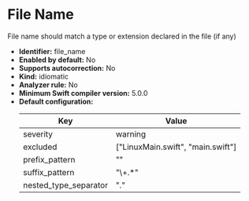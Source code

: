# File Name

File name should match a type or extension declared in the file (if any)

* **Identifier:** file_name
* **Enabled by default:** No
* **Supports autocorrection:** No
* **Kind:** idiomatic
* **Analyzer rule:** No
* **Minimum Swift compiler version:** 5.0.0
* **Default configuration:**
  <table>
  <thead>
  <tr><th>Key</th><th>Value</th></tr>
  </thead>
  <tbody>
  <tr>
  <td>
  severity
  </td>
  <td>
  warning
  </td>
  </tr>
  <tr>
  <td>
  excluded
  </td>
  <td>
  [&quot;LinuxMain.swift&quot;, &quot;main.swift&quot;]
  </td>
  </tr>
  <tr>
  <td>
  prefix_pattern
  </td>
  <td>
  &quot;&quot;
  </td>
  </tr>
  <tr>
  <td>
  suffix_pattern
  </td>
  <td>
  &quot;\+.*&quot;
  </td>
  </tr>
  <tr>
  <td>
  nested_type_separator
  </td>
  <td>
  &quot;.&quot;
  </td>
  </tr>
  </tbody>
  </table>